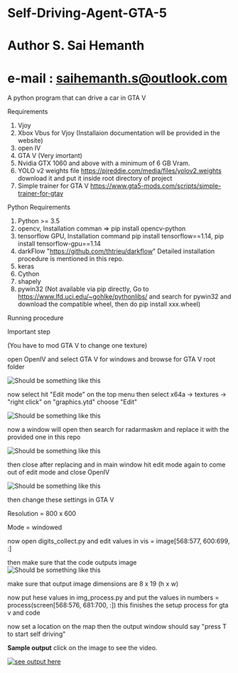 # Self-Driving-Agent-GTA-5
# Author S. Sai Hemanth
# e-mail : saihemanth.s@outlook.com

A python program that can drive a car in GTA V

Requirements

1. Vjoy
2. Xbox Vbus for Vjoy (Installaion documentation will be provided in the website)
3. open IV
4. GTA V (Very imortant)
5. Nvidia GTX 1060 and above with a minimum of 6 GB Vram.
6. YOLO v2 weights file https://pjreddie.com/media/files/yolov2.weights download it and put it inside root directory of project
7. Simple trainer for GTA V https://www.gta5-mods.com/scripts/simple-trainer-for-gtav

Python Requirements

1. Python >= 3.5
2. opencv, Installation comman => pip install opencv-python
3. tensorflow GPU, Installation command pip install tensorflow==1.14, pip install tensorflow-gpu==1.14
4. darkFlow "https://github.com/thtrieu/darkflow" Detailed installation procedure is mentioned in this repo.
5. keras
6. Cython
7. shapely
8. pywin32 (Not available via pip directly, Go to https://www.lfd.uci.edu/~gohlke/pythonlibs/ and search for pywin32 and download the compatible wheel, then do pip install xxx.wheel)

Running procedure

Important step

(You have to mod GTA V to change one texture)


open OpenIV and select GTA V for windows and browse for GTA V root folder


![Should be something like this](https://lh3.googleusercontent.com/cKXXSlDx8AHV8-rEAPFtL9u6lL-07tOCWALxM7so3MoMUB5yjGrNedyxe1K1F7e0UXF_C-Rqh2TNHOfQo_f31UzvSqOmPITQ8XAL0ziMrCNjlIskBF3CZKyzZf1-ubfZ9-HLyMFj_0aW-3jCtY2d4IP7GjCu8ij3LiK_0gtwO12IXqE1pAYBYTkn8o1La5UMxpNt0Lq33q_284J9i-8X4_0ZZMIq5sP1ir5BFAh8_6GWDqEERa8qGsLEResnUVI9IDb9y8Ko51GUBFYznU2LbBNUR0vW9Ujmx9xm5-JlU1EeOcSnrNKjj08P-J2pH5GFicGub0uXoa-0XOAfhEIaeL6EJeoa_xQwyY_fRMvm2r0He3QUNMo82UN-rZKz8M3S1oculPmku_JRYZoHRTCqu07tNWp6AZhzanUJJiSKbFUZsJBKztxuHene2iffd8hbM2J11iNrAkDehVGR9xcg8gHGyFfuz12NNkipwMeNZS4wSNi498h6457-rBTR74o1eSV4jNJCYTRRDMEArvc10gfQqAY_0ak_gKKYyB-vODGuZHV8pi2hGwWX4OVVroT_BPvLMQ281ZF51tZbw1NQXk1yAb1kDbODjyZdCvWlBaJs3UaxLNY2iOLJmohsEHivUB72fdvZ6wD0dD1pBU2gOWoDvN4925OUTO7d0UH3coE1ul4hXb_A_w_YF3ab-TxrzjpEnmjhJ_d2k5FqzfsJaQ_TCf1mTPR9AVB0QBx_PTnCcnLy=w640-h692-no)


now select hit "Edit mode" on the top menu then select x64a -> textures -> "right click" on "graphics.ytd" choose "Edit"


![Should be something like this](https://lh3.googleusercontent.com/jCTLR6MK1ijbKziXsA3hxbuPDF7BkuEaTslKa645vO21ruwR8WQXBSQMqxZSf3M2jH3lP4fvlZTrAylYfFNNE1z1ZxyU-d3Yr_TJIRtQAkniN-0ITVziE05Qhddf9Q5653CWKbxfX_lqvx6lIEduK1YUHie_dWEyyBP0_vcSV_Zmh4askmYj2KaF5awnG89gd7M9BRbz5jZDOKaD2PhsHeDH_cvNSmjTbb4PBRAoVTi6Eek3fUrIk-WbhWe61RhrtKJmHo8NYD4QJ6U_KZeDR1Qv4f0pG1nGxGHyYmStvg6u5aad2Oq0lQicUUgXMY_OdfCBAZGMvTZGOQTOJtAagYKH43-YARUC_zxNUp4bNcKwzckkEF8PKJAJN1qWBADw4M1zzL_qiEkKWzAiHPoGyK10wSRx1mv8ZMcVYV7RMg8b-bHiZVy-e89qK6T9gwS8VBGIn17AOm_hQDT3vbqtWM-2WM1ctW5uVVZgaykTaAkUvVRgq5yZqfcMlrKMcnyl0SnO59zgCTA9LCuBZwlMaWO0LUIyDU3_tAaaJQXfm9h8oJLLBA-2PagjGWpXgbVZiX3nvYOLOVqrVeN6ee5Da1wqU1gmO2P0_HSJR8YfH1cRMjbqdOGKS24IuIjZSHif-poblFe8qIsOEb_wpcQL2fv6XmN1XbiKRwusfyble8RLT96HjEohv1wN4Z1CzjcDo7IV4mUXYwnhj2e49r-NExp1RfQwJAIymgiAc1wR86K3zBIn=w800-h500-no)


now a window will open then search for radarmaskm and replace it with the provided one in this repo


![Should be something like this](https://lh3.googleusercontent.com/EV73xZZ7g_TJqEiG8JVZHDOTD2iqaQBrWbEqcX0Upku6dy5E_Yi2Bc9MYPJe73fvK4L_mvbAd1atydm8TgoPq4tfsZRQthV4dddaAluyVnujlWK64TI_LDaCGX4zi_pW5sS6rYXAGSvkLB71f7ias-wtgPWNvYhQDtU5N69xtfcGjluLvsy1xusFj3O7ZUpyjhLBhwJep744_ZHSB1rOdPQDCycHdHzCFQ1xHJ_ganxR_F5ywfMzE8qQBcWI_Fi2ZwAdxh-jLdUx1E3iJwoDhjhqXz8P7l40ruH7PxcsPmGJF8XLoXcqjnnVBox8G5G6WTDzJk-Dxa7q6shDTugyJk52HjhRwcqRMKLTembRTvMaBAARiIbQfx2a3_oDfL0UYH85Umc86bY-4VIy5P5OjmGekZTsVDZs7vXH3mdjPty7oVXj54XQ4AtuTy9-UJZD_bxggR-H0fwFALwqmfesNqKyVKpZ8c0IYIL8cR-w-UwUHbcSWW8jFslpZGrvwWsbY5bECt3Ekbde1wky-jJKXRxRhs7kJi8OVL5ufS9Pg-YIV-FTqEOXbnSdF-jK59LrXBbtnGpFd3hdYTZSsPOrzLhqFYh_s1S4v2lAxntBzPso7tyRsu2xEdJnbi5QaHaIkgxfwPVL68cbLEjxTVXPK3gMKaBMO2KUG1GRNV2c7tM1QZ4uoErUsiIUPv4i2T39H1uQ6BaDVzxjGpVaSrIfP5-cHUxyxqNX_C4BYPyKSCLUQBKt=w600-h338-no)


then close after replacing and in main window hit edit mode again to come out of edit mode and close OpenIV


![Should be something like this](https://lh3.googleusercontent.com/0O4yfTZvQV-kUAjExiPo-pt23I_Rf0Em7QbEDzr4DaE-VyQ6Nw_oADgihqBODsXFI8vu_Lb0hZlqULpB2w6WtWf-F0eD8tfzf7qLxyNoK403oDfA4-W2IIoGLxHjg4OmyL2tGCK1gPjfTd5rhP9YCt4ImBa5y8ufwV0qiEDEzgD7AK3_-n9S-Dpmd6gU-Tuinu8nYcd3jdqycm4ie_bScyTlbo2flzzjyC-DOgeZK5gVv3eYxUCad4N6TUngdLxdcKpwoxGT2iXlK0kfNhXbLOnW1KU2jxXnBDWWGL_PehaoaCRCE8YphiLJTmJ-8P1fP3rTHmhGkgX2oI2vr-3v_euXWMbtv-GFJH3dR1jqb22irtavFZR3izlTUmGI1kRZ5fw7f-8H9aqY-YIe5Z3EodADHhcVy86HVm9GybnzekyyxD51G9akh0Nr7XWoECFRVrWmBz6EpAZ4iaNBxcpYeYz6DNdzXWdWL7MxSCB3oIah5trWQiKbYSP4p6DWBrJ93uYCOxU-aDZXMJR_ymqXdFKFt7opXd8yMkmdO6q-Rv0u0Z3LOp9_23hH56X81kFk1ljwYiQk-mwt8AbSWfiv2FaZ9t1dX5gv2FQd-lciLvKPiekoR-3oNI_qD-LiV942TC62zHYTp3UVRSVoavQA_5i0JpSaJJjn49doMuesuXHI9fYP1Yxzk0u8prU5aScdIVFEndfHEAVDW9hn2PYI41AJIHXKzF96ouLy7ABnA7J8ak_n=w600-h375-no)

then change these settings in GTA V

Resolution = 800 x 600

Mode = windowed

now open digits_collect.py and edit values in vis = image[568:577, 600:699, :]

then make sure that the code outputs image 
![Should be something like this](https://lh3.googleusercontent.com/ru-T2KJn9bIRwtsuMJ3f9PDdCwPUC2HYYsvecD8et8onOpJVInt20ykiyVcjqPPwAROEAzp9RbHSSXw3sOreNGbWHLt2eGwE2A4n_FTmOuCjT9s99KrpAyo9PKn7MRov9e2cK_-Ravem4r8pmjyXKtVE32xQUuq7LYVjSn0idqM9gbfF7wzGwcr_vM62hHEC9xone0q0eI0HaAnljj6q3l7kj0khdBYRmhMRiz0ftNOJja0pAmEc6bKEGqzZ3jY3CXnRrd0uV0czv__HHhbSPwpGeGIGqCjD5VFuWCia2Wrq8DHBlR6kiKDY_a5ohK4lAQUW3l4zogbcsFs_WbXbk1MYme3nlnPj5kRxAOBSgOT-jWX8SKh83HpoulSVtu-APlgpLUFUWGBPQ0__95w19RBKLX94rAI_K_tdHHeiVZxoVE9ED1qbxTL8an5cJ29spb2sELq4Ro1L7hOWiuu3xXkwmWCSTttBY0-HJnGDB4Kvo2kKCIhX9pVISFCdKpZhsLF-QNvDjFIiIDqKXsHnKeL8vqym8y-fzVkkRBnpeoZwqEBgP8MC8zj2pp1eTFo5VntOzW300irJzYw3DYqyLfvfeVNZE74cBewYa0hICfRisxarkOcvsder9emDPQBRi1sIFU46Nsn1YwSh-3OF-G0LhU143rhZb0W4-JQBiBjPyCX7EutrpMZRtjk-315b_TKIXbfc7WZT2n9bcpOQhxaSD4HLRRVXntb5XIxI0tw2VPgC=w1280-h720-no)

make sure that output image dimensions are 8 x 19 (h x w)

now put hese values in img_process.py and put the values in numbers = process(screen[568:576, 681:700, :])
this finishes the setup process for gta v and code

now set a location on the map then the output window should say "press T to start self driving"

<b>Sample output</b> click on the image to see the video.

[![see output here](https://lh3.googleusercontent.com/7CskwLBOBWIy89MjLwRGS8yaluUB4tVp9mEzW9j6VbNHuB2yBaGRIiaFZnUq-2vPMaeXVaMX5jGQnDRPbQYmIEGoUHLwXEnIUdY4jVYMcj7DgVq-LGuOSJIXPgcR2NudvVLDFU-WrUp7aWtjvxuR-IL-vaVLMTpufbSxyI5gcG1Trn4ujKAp59aiubttTgA5vQZ-jcgV0Vi86RRejZ1QmsZMLf_oYiPqXdcBeom3SY9mgo5Bd2ifn7iqjbIcv0Zng2fPgExpuF7YNWNjjTNtRNPYxUxr1Vod3hV2pJhGzd1HZKsI1FoBBNGxD5xILMY_Vxs5tdeun8D4hQv9IgpUBAz_RRg1s01B-AAKIBHAPpa36Eu7g-scV2NGjqEsRR4SzHtqhP3IrKlGqOMV66U_fJOGb8jCuifs1dTWkwVXO_nYENygtT1TWoheSPMXXr6e_Uj4ySlmk5T9eWl86me9DJsiWPpKjBiwEeH20D8WVxPpo86LGZQeU7aKBcTD46HjWTSaTGV-oHuDwfqklkWWYxEC_tpbyCbk0RNeyFkkoyTI0oK9pOL0Rcnxjf-lVFv3TVioFTTRVUIS5of0pAjHsfuL046l66c7WECgwFf-I6rwugYXpLq0lcMt8ILA4cGkoygwJi_SZzG6xfFwXwc5zzr6enEllZa0o2DdgVRkJQvdeu4WHkRumkFcCO_L5aNYh1h2SkkzqJMpAfnU0btveDBA1hiJqiM7mTsnf4h2yHk44HA=w1005-h434-k-no)](https://photos.google.com/share/AF1QipNDiFCXT9rD03iFB44yJylOUiR8C8fkB3DDYZAajSQeRWs2pXThMDHRbaUNyujjxw/photo/AF1QipMwIMAD9i2NYcGR0_N08M4WohsQ4KpatAh42iEt?key=c2FlblJtUVkwbW4zTEVIbWJXWk9rYXlseThRM2FB)



